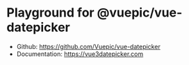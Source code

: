 # Playground for @vuepic/vue-datepicker

- Github: https://github.com/Vuepic/vue-datepicker
- Documentation: https://vue3datepicker.com
